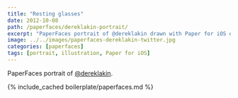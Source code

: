 ```yaml
---
title: "Resting glasses"
date: 2012-10-08
path: /paperfaces/dereklakin-portrait/
excerpt: "PaperFaces portrait of @dereklakin drawn with Paper for iOS on an iPad."
image: ../../images/paperfaces-dereklakin-twitter.jpg
categories: [paperfaces]
tags: [portrait, illustration, Paper for iOS]
---
```


PaperFaces portrait of [@dereklakin](https://twitter.com/dereklakin).

{% include_cached boilerplate/paperfaces.md %}
